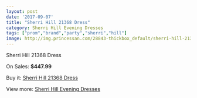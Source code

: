 ```yaml
---
layout: post
date: '2017-09-07'
title: "Sherri Hill 21368 Dress"
category: Sherri Hill Evening Dresses
tags: ["prom","brand","party","sherri","hill"]
image: http://img.princessan.com/28843-thickbox_default/sherri-hill-21368-dress.jpg
---
```

Sherri Hill 21368 Dress

On Sales: **$447.99**
<a href="https://www.princessan.com/en/13148-sherri-hill-21368-dress.html"><amp-img layout="responsive" width="600" height="600" src="//img.princessan.com/28843-thickbox_default/sherri-hill-21368-dress.jpg" alt="Sherri Hill 21368 Dress 0" /></a>

Buy it: [Sherri Hill 21368 Dress](https://www.princessan.com/en/13148-sherri-hill-21368-dress.html "Sherri Hill 21368 Dress")

View more: [Sherri Hill Evening Dresses](https://www.princessan.com/en/95- "Sherri Hill Evening Dresses")